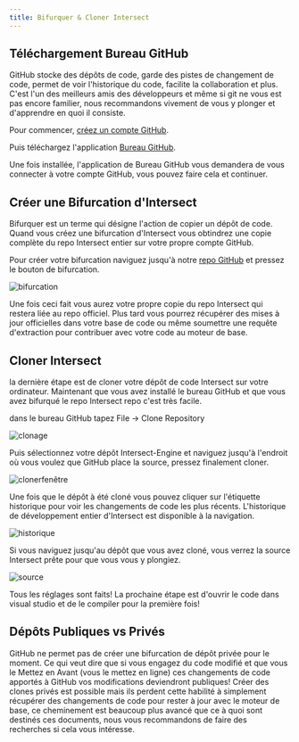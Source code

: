 ```yaml
---
title: Bifurquer & Cloner Intersect
---
```


## Téléchargement Bureau GitHub

GitHub stocke des dépôts de code, garde des pistes de changement de code, permet de voir l'historique du code, facilite la collaboration et plus. C'est l'un des meilleurs amis des développeurs et même si git ne vous est pas encore familier, nous recommandons vivement de vous y plonger et d'apprendre en quoi il consiste.

Pour commencer, [créez un compte GitHub](https://github.com/join).

Puis téléchargez l'application [Bureau GitHub](https://desktop.github.com/).

Une fois installée, l'application de Bureau GitHub vous demandera de vous connecter à votre compte GitHub, vous pouvez faire cela et continuer.

## Créer une Bifurcation d'Intersect

Bifurquer est un terme qui désigne l'action de copier un dépôt de code. Quand vous créez une bifurcation d'Intersect vous obtindrez une copie complète du repo Intersect entier sur votre propre compte GitHub.

Pour créer votre bifurcation naviguez jusqu'à notre [repo GitHub](https://github.com/AscensionGameDev/Intersect-Engine) et pressez le bouton de bifurcation.

![bifurcation](https://www.ascensiongamedev.com/resources/filehost/209a31015a60ae45664c25e82d17b688.png)

Une fois ceci fait vous aurez votre propre copie du repo Intersect qui restera liée au repo officiel. Plus tard vous pourrez récupérer des mises à jour officielles dans votre base de code ou même soumettre une requête d'extraction pour contribuer avec votre code au moteur de base.

## Cloner Intersect

la dernière étape est de cloner votre dépôt de code Intersect sur votre ordinateur. Maintenant que vous avez installé le bureau GitHub et que vous avez bifurqué le repo Intersect repo c'est très facile.

dans le bureau GitHub tapez File -> Clone Repository

![clonage](https://www.ascensiongamedev.com/resources/filehost/0af5968fd1c76523d47008fad2995e03.png)

Puis sélectionnez votre dépôt Intersect-Engine et naviguez jusqu'à l'endroit où vous voulez que GitHub place la source, pressez finalement cloner.

![clonerfenêtre](https://www.ascensiongamedev.com/resources/filehost/995b88e52387640a3737a6ac8038234a.png)

Une fois que le dépôt à été cloné vous pouvez cliquer sur l'étiquette historique pour voir les changements de code les plus récents. L'historique de développement entier d'Intersect est disponible à la navigation.

![historique](https://www.ascensiongamedev.com/resources/filehost/7016abaea36e72a6bcf00a6b6a3b9b3e.png)

Si vous naviguez jusqu'au dépôt que vous avez cloné, vous verrez la source Intersect prête pour que vous vous y plongiez.

![source](https://www.ascensiongamedev.com/resources/filehost/34775c4d0e6b0359eb1aa908eb4a228d.png)

Tous les réglages sont faits! La prochaine étape est d'ouvrir le code dans visual studio et de le compiler pour la première fois!

## Dépôts Publiques vs Privés

GitHub ne permet pas de créer une bifurcation de dépôt privée pour le moment. Ce qui veut dire que si vous engagez du code modifié et que vous le Mettez en Avant (vous le mettez en ligne) ces changements de code apportés à GitHub vos modifications deviendront publiques! Créer des clones privés est possible mais ils perdent cette habilité à simplement récupérer des changements de code pour rester à jour avec le moteur de base, ce cheminement est beaucoup plus avancé que ce à quoi sont destinés ces documents, nous vous recommandons de faire des recherches si cela vous intéresse.
